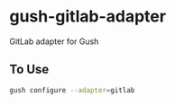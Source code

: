 gush-gitlab-adapter
===================

GitLab adapter for Gush


## To Use

```sh
gush configure --adapter=gitlab
```
